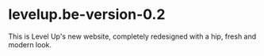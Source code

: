 # levelup.be-version-0.2
This is Level Up's new website, completely redesigned with a hip, fresh and modern look.
